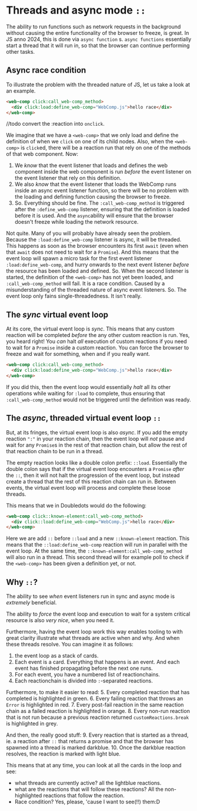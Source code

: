 # Threads and async mode `::`

The ability to run functions such as network requests in the background without causing the entire functionality of the browser to freeze, is great. In JS anno 2024, this is done via `async function` s. `async functions` essentially start a thread that it will run in, so that the browser can continue performing other tasks.

## Async race condition

To illustrate the problem with the threaded nature of JS, let us take a look at an example. 

```html
<web-comp click:call_web-comp_method>
  <div click:load:define_web-comp="WebComp.js">hello race</div>
</web-comp>
```
//todo convert the :reaction into `onclick`.

We imagine that we have a `<web-comp>` that we only load and define the definition of when we `click` on one of its child nodes. Also, when the `<web-comp>` is `click`ed, there will be a reaction run that rely on one of the methods of that web component. Now:

1. We *know* that the event listener that loads and defines the web component inside the web component is run *before* the event listener on the event listener that rely on this definition.
2. We also *know* that the event listener that loads the WebComp runs inside an async event listener function, so there will be no problem with the loading and defining function causing the browser to freeze.
3. So. Everything should be fine. The `:call_web-comp_method` is triggered after the `:define_web-comp` listener, ensuring that the definition is loaded before it is used. And the `async`ability will ensure that the browser doesn't freeze while loading the network resource.

Not quite. Many of you will probably have already seen the problem. Because the `:load:define_web-comp` listener is async, it will be threaded. This happens as soon as the browser encounters its first `await` (even when that `await` does not need to wait for a `Promise`). And this means that the event loop will spawn a micro task for the first event listener `:load:define_web-comp`, and hurry onwards to the next event listener *before* the resource has been loaded and defined. So. When the second listener is started, the definition of the `<web-comp>` has not yet been loaded, and `:call_web-comp_method` will fail. It is a race condition. Caused by a misunderstanding of the threaded nature of async event listeners. So. The event loop only fains single-threadedness. It isn't really.

## The *sync* virtual event loop

At its core, the virtual event loop is *sync*. This means that any custom reaction will be completed *before* the any other custom reaction is run. Yes, you heard right! You *can* halt *all* execution of custom reactions if you need to wait for a `Promise` inside a custom reaction. You can force the browser to freeze and wait for something, when and if you really want.

```html
<web-comp click:call_web-comp_method>
  <div click:load:define_web-comp="WebComp.js">hello race</div>
</web-comp>
```

If you did this, then the event loop would essentially *halt* all its other operations while waiting for `:load` to complete, thus ensuring that `:call_web-comp_method` would not be triggered until the definition was ready.

## The *async*, threaded virtual event loop `::`

But, at its fringes, the virtual event loop is also *async*. If you add the empty reaction `":"` in your reaction chain, then the event loop will *not* pause and wait for any `Promise`s in the rest of that reaction chain, but allow the rest of that reaction chain to be run in a thread.

The empty reaction looks like a double colon prefix: `::load`. Essentially the double colon says that if the virtual event loop encounters a `Promise` *after* the `::`, then it will not halt the progression of the event loop, but instead create a thread that the rest of this reaction chain can run in. Between events, the virtual event loop will process and complete these loose threads.

This means that we in Doubledots would do the following:

```html
<web-comp click::known-element:call_web-comp_method>
  <div click::load:define_web-comp="WebComp.js">hello race</div>
</web-comp>
```

Here we are add `::` before `::load` and a new `::known-element` reaction. This means that the `::load:define_web-comp` reaction will run in parallel with the event loop. At the same time, the `::known-element:call_web-comp_method` will also run in a thread. This second thread will for example poll to check if the `<web-comp>` has been given a definition yet, or not.

## Why `::`?

The ability to see *when* event listeners run in sync and async mode is *extremely* beneficial.

The ability to *force* the event loop and execution to wait for a system critical resource is also *very nice*, when you need it.

Furthermore, having the event loop work this way enables tooling to with great clarity illustrate what threads are active when and why. And when these threads resolve. You can imagine it as follows:
1. the event loop as a stack of cards. 
2. Each event is a card. Everything that happens is an event. And each event has finished propagating before the next one runs.
3. For each event, you have a numbered list of reactionchains.
4. Each reactionchain is divided into `:`-separated reactions.

Furthermore, to make it easier to read:
5. Every completed reaction that has completed is highlighted in green.
6. Every failing reaction that throws an `Error` is highlighted in red.
7. Every post-fail reaction in the same reaction chain as a failed reaction is highlighted in orange.
8. Every non-run reaction that is not run because a previous reaction returned `customReactions.break` is highlighted in grey.

And then, the really good stuff:
9. Every reaction that is started as a thread, ie. a reaction after `::` that returns a promise and that the browser has spawned into a thread is marked darkblue.
10. Once the darkblue reaction resolves, the reaction is marked with light blue.

This means that at any time, you can look at all the cards in the loop and see:
* what threads are currently active? all the lightblue reactions.
* what are the reactions that will follow these reactions? All the non-highlighted reactions that follow the reaction.
* Race condition? Yes, please, 'cause I want to see(!!) them:D